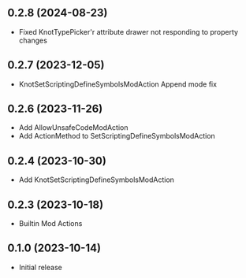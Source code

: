 ## 0.2.8 (2024-08-23)

* Fixed KnotTypePicker'r attribute drawer not responding to property changes

## 0.2.7 (2023-12-05)
* KnotSetScriptingDefineSymbolsModAction Append mode fix

## 0.2.6 (2023-11-26)
* Add AllowUnsafeCodeModAction
* Add ActionMethod to SetScriptingDefineSymbolsModAction

## 0.2.4 (2023-10-30)
* Add KnotSetScriptingDefineSymbolsModAction

## 0.2.3 (2023-10-18)
* Builtin Mod Actions

## 0.1.0 (2023-10-14)
* Initial release